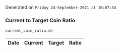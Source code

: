 Generated on `Friday 24-September-2021 at 16:07:34`

### Current to Target Coin Ratio
`current_coin_ratio.sh`

Date|Current|Target|Ratio
---|---|---|---
